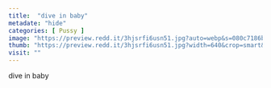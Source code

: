```yaml
---
title:  "dive in baby"
metadate: "hide"
categories: [ Pussy ]
image: "https://preview.redd.it/3hjsrfi6usn51.jpg?auto=webp&s=080c7186b930154eed9100e5931f069eecc0a799"
thumb: "https://preview.redd.it/3hjsrfi6usn51.jpg?width=640&crop=smart&auto=webp&s=c62fc19c585c3f74fb86fcfb1f3f133d99ec0786"
visit: ""
---
```

dive in baby
